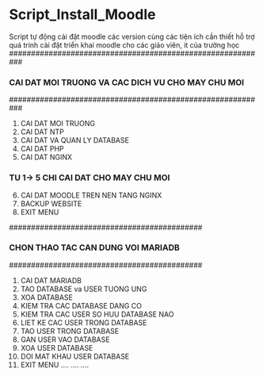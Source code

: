 # Script_Install_Moodle
 Script tự động cài đặt moodle các version cùng các tiện ích cần thiết hỗ trợ quá trinh cài đặt triển khai moodle cho các giáo viên, it của trường học
###########################################################
###  CAI DAT MOI TRUONG VA CAC DICH VU CHO MAY CHU MOI  ###
###########################################################
   1) CAI DAT MOI TRUONG
   2) CAI DAT NTP
   3) CAI DAT VA QUAN LY DATABASE
   4) CAI DAT PHP
   5) CAI DAT NGINX
###  TU 1-> 5 CHI CAI DAT CHO MAY CHU MOI  ###
   6) CAI DAT MOODLE TREN NEN TANG NGINX
   9) BACKUP WEBSITE
   99) EXIT MENU


############################################
### CHON THAO TAC CAN DUNG VOI MARIADB #####
############################################
   1) CAI DAT MARIADB
   2) TAO DATABASE va USER TUONG UNG
   3) XOA DATABASE
   4) KIEM TRA CAC DATABASE DANG CO
   5) KIEM TRA CAC USER SO HUU DATABASE NAO
   6) LIET KE CAC USER TRONG DATABASE
   7) TAO USER TRONG DATABASE
   8) GAN USER VAO DATABASE
   9) XOA USER DATABASE
   10) DOI MAT KHAU USER DATABASE
   99) EXIT MENU
....
....
....

